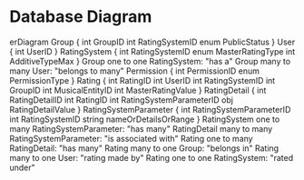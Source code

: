 # Database Diagram

<code-block lang="mermaid">
erDiagram
    Group {
        int GroupID
        int RatingSystemID
        enum PublicStatus
    }
    User {
        int UserID
    }
    RatingSystem {
        int RatingSystemID
        enum MasterRatingType
        int AdditiveTypeMax
    }
    Group one to one RatingSystem: "has a"
    Group many to many User: "belongs to many"
    Permission {
        int PermissionID
        enum PermissionType
    }
    Rating {
        int RatingID
        int UserID
        int RatingSystemID
        int GroupID
        int MusicalEntityID
        int MasterRatingValue
    }
    RatingDetail {
        int RatingDetailID
        int RatingID
        int RatingSystemParameterID
        obj RatingDetailValue
    }
    RatingSystemParameter {
        int RatingSystemParameterID
        int RatingSystemID
        string nameOrDetailsOrRange
    }
    RatingSystem one to many RatingSystemParameter: "has many"
    RatingDetail many to many RatingSystemParameter: "is associated with"
    Rating one to many RatingDetail: "has many"
    Rating many to one Group: "belongs in"
    Rating many to one User: "rating made by"
    Rating one to one RatingSystem: "rated under"

</code-block>